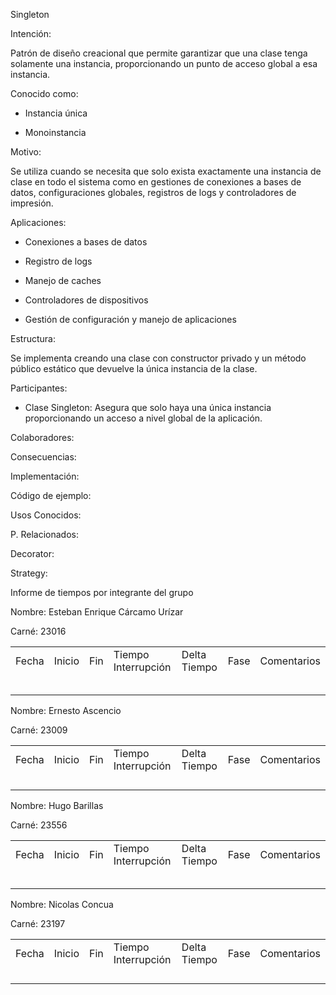  
Singleton

Intención:

Patrón de diseño creacional que permite garantizar que una clase tenga solamente una instancia, proporcionando un punto de acceso global a esa instancia.

Conocido como:

- Instancia única
    
- Monoinstancia
    

Motivo:

Se utiliza cuando se necesita que solo exista exactamente una instancia de clase en todo el sistema como en gestiones de conexiones a bases de datos, configuraciones globales, registros de logs y controladores de impresión.

Aplicaciones:

- Conexiones a bases de datos
    
- Registro de logs
    
- Manejo de caches
    
- Controladores de dispositivos
    
- Gestión de configuración y manejo de aplicaciones
    

Estructura:

Se implementa creando una clase con constructor privado y un método público estático que devuelve la única instancia de la clase.

  

Participantes:

- Clase Singleton: Asegura que solo haya una única instancia proporcionando un acceso a nivel global de la aplicación.
    

Colaboradores:

Consecuencias:

Implementación:

Código de ejemplo:

Usos Conocidos:

P. Relacionados:

  
  

Decorator:

  

Strategy:

  
  
  
  
  
  
  
  
  
  
  
  
  
  
  
  
  
  
  
  
  
  
  
  
  
  
  
  
  
  
  
  
  
  
  

Informe de tiempos por integrante del grupo 

Nombre: Esteban Enrique Cárcamo Urízar 

Carné: 23016 

|   |   |   |   |   |   |   |
|---|---|---|---|---|---|---|
|Fecha|Inicio|Fin|Tiempo Interrupción|Delta Tiempo|Fase|Comentarios|
||||||||
||||||||
||||||||
||||||||
||||||||

Nombre: Ernesto Ascencio 

Carné: 23009 

|   |   |   |   |   |   |   |
|---|---|---|---|---|---|---|
|Fecha|Inicio|Fin|Tiempo Interrupción|Delta Tiempo|Fase|Comentarios|
||||||||
||||||||
||||||||
||||||||

Nombre: Hugo Barillas 

Carné: 23556 

|   |   |   |   |   |   |   |
|---|---|---|---|---|---|---|
|Fecha|Inicio|Fin|Tiempo Interrupción|Delta Tiempo|Fase|Comentarios|
||||||||
||||||||
||||||||
||||||||
||||||||

Nombre: Nicolas Concua 

Carné: 23197 

|   |   |   |   |   |   |   |
|---|---|---|---|---|---|---|
|Fecha|Inicio|Fin|Tiempo Interrupción|Delta Tiempo|Fase|Comentarios|
||||||||
||||||||
||||||||
||||||||**